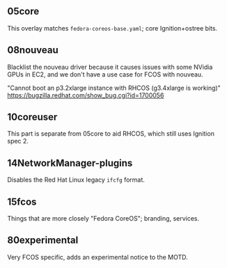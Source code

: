 05core
-----

This overlay matches `fedora-coreos-base.yaml`; core Ignition+ostree bits.

08nouveau
---------

Blacklist the nouveau driver because it causes issues with some NVidia GPUs in EC2,
and we don't have a use case for FCOS with nouveau.

"Cannot boot an p3.2xlarge instance with RHCOS (g3.4xlarge is working)"
https://bugzilla.redhat.com/show_bug.cgi?id=1700056

10coreuser
---------

This part is separate from 05core to aid RHCOS, which still uses Ignition spec 2.

14NetworkManager-plugins
------------------------

Disables the Red Hat Linux legacy `ifcfg` format.

15fcos
------

Things that are more closely "Fedora CoreOS"; branding, services.

80experimental
--------------

Very FCOS specific, adds an experimental notice to the MOTD.
